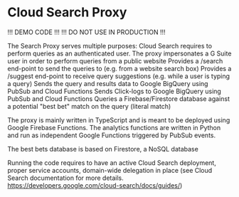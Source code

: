 # Cloud Search Proxy
!!! DEMO CODE !!!
!!! DO NOT USE IN PRODUCTION !!!

The Search Proxy serves multiple purposes:
Cloud Search requires to perform queries as an authenticated user. The proxy impersonates a G Suite user in order to perform queries from a public website
Provides a /search end-point to send the queries to (e.g. from a website search box)
Provides a /suggest end-point to receive query suggestions (e.g. while a user is typing a query)
Sends the query and results data to Google BigQuery using PubSub and Cloud Functions
Sends Click-logs to Google BigQuery using PubSub and Cloud Functions
Queries a Firebase/Firestore database against a potential "best bet" match on the query (literal match)

The proxy is mainly written in TypeScript and is meant to be deployed using Google Firebase Functions. The analytics functions are written in Python and run as independent Google Functions triggered by PubSub events.

The best bets database is based on Firestore, a NoSQL database

Running the code requires to have an active Cloud Search deployment, proper service accounts, domain-wide delegation in place (see Cloud Search documentation for more details. https://developers.google.com/cloud-search/docs/guides/)
